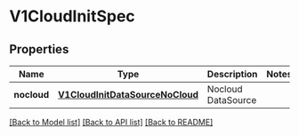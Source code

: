 # V1CloudInitSpec

## Properties
Name | Type | Description | Notes
------------ | ------------- | ------------- | -------------
**nocloud** | [**V1CloudInitDataSourceNoCloud**](V1CloudInitDataSourceNoCloud.md) | Nocloud DataSource |

[[Back to Model list]](../README.md#documentation-for-models) [[Back to API list]](../README.md#documentation-for-api-endpoints) [[Back to README]](../README.md)


